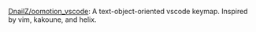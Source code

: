 


[DnailZ/oomotion_vscode](https://github.com/DnailZ/oomotion_vscode): A text-object-oriented vscode keymap. Inspired by vim, kakoune, and helix.





